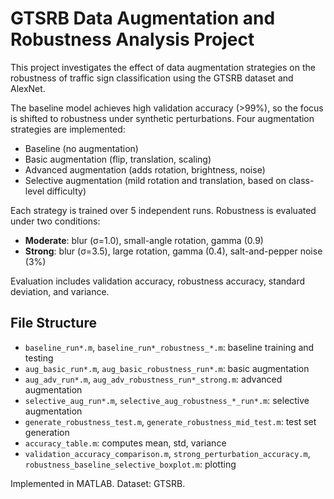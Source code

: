 # GTSRB Data Augmentation and Robustness Analysis Project

This project investigates the effect of data augmentation strategies on the robustness of traffic sign classification using the GTSRB dataset and AlexNet.

The baseline model achieves high validation accuracy (>99%), so the focus is shifted to robustness under synthetic perturbations. Four augmentation strategies are implemented:

- Baseline (no augmentation)  
- Basic augmentation (flip, translation, scaling)  
- Advanced augmentation (adds rotation, brightness, noise)  
- Selective augmentation (mild rotation and translation, based on class-level difficulty)

Each strategy is trained over 5 independent runs. Robustness is evaluated under two conditions:

- **Moderate**: blur (σ=1.0), small-angle rotation, gamma (0.9)  
- **Strong**: blur (σ=3.5), large rotation, gamma (0.4), salt-and-pepper noise (3%)

Evaluation includes validation accuracy, robustness accuracy, standard deviation, and variance.

## File Structure

- `baseline_run*.m`, `baseline_run*_robustness_*.m`: baseline training and testing  
- `aug_basic_run*.m`, `aug_basic_robustness_run*.m`: basic augmentation  
- `aug_adv_run*.m`, `aug_adv_robustness_run*_strong.m`: advanced augmentation  
- `selective_aug_run*.m`, `selective_aug_robustness_*_run*.m`: selective augmentation  
- `generate_robustness_test.m`, `generate_robustness_mid_test.m`: test set generation  
- `accuracy_table.m`: computes mean, std, variance  
- `validation_accuracy_comparison.m`, `strong_perturbation_accuracy.m`, `robustness_baseline_selective_boxplot.m`: plotting

Implemented in MATLAB. Dataset: GTSRB.
